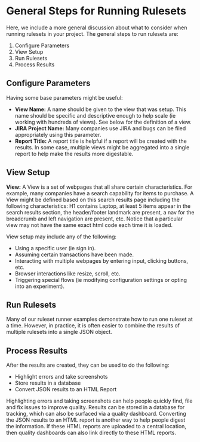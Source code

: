 # General Steps for Running Rulesets

Here, we include a more general discussion about what to consider when running rulesets in your project.  The general steps to run rulesets are:

<ol>
<li>Configure Parameters</li>
<li>View Setup</li>
<li>Run Rulesets</li>
<li>Process Results</li>
</ol>

## Configure Parameters

Having some base parameters might be useful:

<ul>
<li><b>View Name:</b> A name should be given to the view that was setup.  This name should be specific and descriptive enough to help scale (ie working with hundreds of views).  See below for the definition of a view.</li>
<li><b>JIRA Project Name:</b> Many companies use JIRA and bugs can be filed appropriately using this parameter.</li>
<li><b>Report Title:</b> A report title is helpful if a report will be created with the results.  In some case, multiple views might be aggregated into a single report to help make the results more digestable.</li>
</ul>

## View Setup

<b>View:</b> A View is a set of webpages that all share certain characteristics.  For example, many companies have a search capability for items to purchase.  A View might be defined based on this search results page including the following characteristics: H1 contains Laptop, at least 5 items appear in the search results section, the header/footer landmark are present, a nav for the breadcrumb and left navigation are present, etc.  Notice that a particular view may not have the same exact html code each time it is loaded.

View setup may include any of the following:

<ul>
<li>Using a specific user (ie sign in).</li>
<li>Assuming certain transactions have been made.</li>
<li>Interacting with multiple webpages by entering input, clicking buttons, etc.</li>
<li>Browser interactions like resize, scroll, etc.</li>
<li>Triggering special flows (ie modifying configuration settings or opting into an experiment).</li>
</ul>

## Run Rulesets

Many of our ruleset runner examples demonstrate how to run one ruleset at a time.  However, in practice, it is often easier to combine the results of multiple rulesets into a single JSON object.

## Process Results

After the results are created, they can be used to do the following:

<ul>
<li>Highlight errors and take screenshots</li>
<li>Store results in a database</li>
<li>Convert JSON results to an HTML Report</li>
</ul>

Highlighting errors and taking screenshots can help people quickly find, file and fix issues to improve quality.  Results can be stored in a database for tracking, which can also be surfaced via a quality dashboard.  Converting the JSON results to an HTML report is another way to help people digest the information.  If these HTML reports are uploaded to a central location, then quality dashboards can also link directly to these HTML reports.